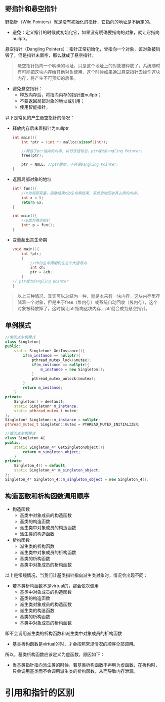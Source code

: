 ## 野指针和悬空指针

野指针（Wild Pointers）就是没有初始化的指针，它指向的地址是不确定的。
- 避免：定义指针的时候就初始化它，如果没有明确要指向的对象，就让它指向nullptr。

悬空指针（Dangling Pointers）：指针正常初始化，曾指向一个对象，该对象被销毁了，但是指针未置空，那么就成了悬空指针。
> 悬空指针指向一个明确的地址，只是这个地址上的对象被释放了，系统随时有可能把这块内存给其他对象使用，这个时候如果通过悬空指针去操作这块内存，将产生不可预知的后果。
- 避免悬空指针：
    - 释放内存后，将指向内存的指针置nullptr；
    - 不要返回局部对象的地址或引用；
    - 使用智能指针。

以下是常见的产生悬空指针的情况：
- 释放内存后未置指针为nullptr
    ```c
    int main(){
        int *ptr = (int *) malloc(sizeof(int));

        //释放了ptr指向的内存，执行该语句后，ptr成为Dangling Pointer。
        free(ptr);

        ptr = NULL; //ptr置空，不再是Dangling Pointer。
    }
    ```
- 返回局部对象的地址

    ```c
    int* fun(){
        //x为局部变量，函数结束x的生命期结束，系统自动回收其占用的内存。
        int x = 5; 
        return &x;
    }

    int main(){
        //p成为悬空指针
        int* p = fun();
    }
    ```
- 变量超出其生命期
    ```c
    void main(){
        int *ptr;
        {
            //ch的生命周期仅在这个大括号内
            int ch;
            ptr = &ch;
        }    
    // ptr成为dangling pointer
    }
    ```
> 以上三种情况，其实可以总结为一种，就是本来有一块内存，这块内存里存储着一个对象，但是由于free（堆内存）或系统自动回收（栈内存），这个对象被释放掉了，这时候让ptr指向这块内存，ptr就会成为悬空指针。

## 单例模式

```cpp
//懒汉式单例模式
class Singleton{
public:
    static Singleton* GetInstance(){
        if(m_instance == nullptr){
            pthread_mutex_lock(&mutex);
            if(m_instance == nullptr){
                m_instance = new Singleton();
            }
            pthread_mutex_unlock(&mutex);
        }
        return m_instance;
    }
private:
    Singleton() = deefault;
    static Singleton* m_instance;
    static pthread_mutex_t mutex; 
};
Singleton* Singleton::m_instance = nullptr;
pthread_mutex_t Singleton::mutex = PTHREAD_MUTEX_INITIALIZER;
```

```cpp
//饿汉式单例模式
class Singleton_4{
public:
    static Singleton_4* GetSingletonObject(){
        return m_singleton_object;
    }
private:
    Singleton_4() = default;
    static Singleton_4* m_singleton_object;
};
Singleton_4* Singleton_4::m_singleton_object = new Singleton_4();
```

## 构造函数和析构函数调用顺序
- 构造函数
    - 基类中对象成员的构造函数
    - 基类的构造函数
    - 派生类中对象成员的构造函数
    - 派生类的构造函数
- 析构函数
    - 派生类的析构函数
    - 派生类中对象成员的析构函数
    - 基类的析构函数
    - 基类中对象成员的析构函数

以上是常规情况，当我们让基类指针指向派生类对象时，情况会出现不同：
- 若基类析构函数不是virtual的，那会依次调用 
    - 基类中对象成员的构造函数
    - 基类的构造函数
    - 派生类对象成员的构造函数
    - 派生类的构造函数
    - 基类的析构函数
    - 基类中对象成员的析构函数

即不会调用派生类的析构函数和派生类中对象成员的析构函数

- 基类析构函数是virtual的时，才会按照常规情况的顺序全部调用。

所以，基类析构函数应该定义为虚函数，原因如下：
- 当基类指针指向派生类的时候，若基类析构函数不声明为虚函数，在析构时，只会调用基类而不会调用派生类的析构函数，从而导致内存泄漏。

# 引用和指针的区别
